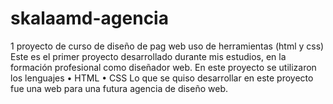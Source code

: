 # skalaamd-agencia
1 proyecto de curso de diseño de pag web uso de herramientas (html y css)
Este es el primer proyecto desarrollado durante mis estudios, en la formación profesional como diseñador web.
En este proyecto se utilizaron los lenguajes 
•	HTML
•	CSS
Lo que se quiso desarrollar en este proyecto fue una web para una futura agencia de diseño web.
